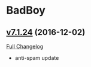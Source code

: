 # BadBoy

## [v7.1.24](https://github.com/funkydude/BadBoy/tree/v7.1.24) (2016-12-02) [](#top)
[Full Changelog](https://github.com/funkydude/BadBoy/compare/v7.1.23...v7.1.24)

- anti-spam update  

